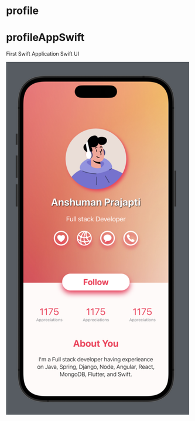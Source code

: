 # profile


# profileAppSwift
First Swift Application
Swift UI


<img src="./screen.png" width="500"/>
